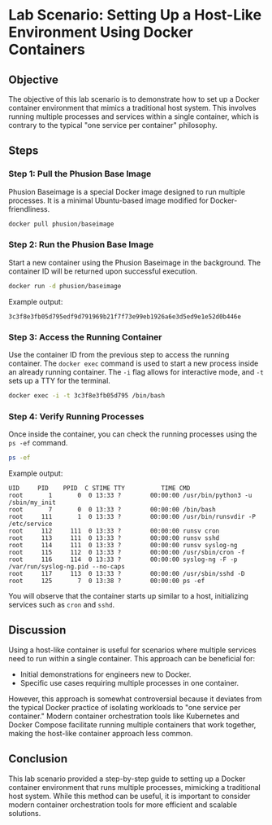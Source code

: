 # Lab Scenario: Setting Up a Host-Like Environment Using Docker Containers

## Objective

The objective of this lab scenario is to demonstrate how to set up a Docker container environment that mimics a traditional host system. This involves running multiple processes and services within a single container, which is contrary to the typical "one service per container" philosophy.


## Steps

### Step 1: Pull the Phusion Base Image

Phusion Baseimage is a special Docker image designed to run multiple processes. It is a minimal Ubuntu-based image modified for Docker-friendliness.

```bash
docker pull phusion/baseimage
```

### Step 2: Run the Phusion Base Image

Start a new container using the Phusion Baseimage in the background. The container ID will be returned upon successful execution.

```bash
docker run -d phusion/baseimage
```

Example output:

```
3c3f8e3fb05d795edf9d791969b21f7f73e99eb1926a6e3d5ed9e1e52d0b446e
```

### Step 3: Access the Running Container

Use the container ID from the previous step to access the running container. The `docker exec` command is used to start a new process inside an already running container. The `-i` flag allows for interactive mode, and `-t` sets up a TTY for the terminal.

```bash
docker exec -i -t 3c3f8e3fb05d795 /bin/bash
```

### Step 4: Verify Running Processes

Once inside the container, you can check the running processes using the `ps -ef` command.

```bash
ps -ef
```

Example output:

```
UID     PID    PPID  C STIME TTY          TIME CMD
root       1       0  0 13:33 ?        00:00:00 /usr/bin/python3 -u /sbin/my_init
root       7       0  0 13:33 ?        00:00:00 /bin/bash
root     111       1  0 13:33 ?        00:00:00 /usr/bin/runsvdir -P /etc/service
root     112     111  0 13:33 ?        00:00:00 runsv cron
root     113     111  0 13:33 ?        00:00:00 runsv sshd
root     114     111  0 13:33 ?        00:00:00 runsv syslog-ng
root     115     112  0 13:33 ?        00:00:00 /usr/sbin/cron -f
root     116     114  0 13:33 ?        00:00:00 syslog-ng -F -p /var/run/syslog-ng.pid --no-caps
root     117     113  0 13:33 ?        00:00:00 /usr/sbin/sshd -D
root     125       7  0 13:38 ?        00:00:00 ps -ef
```

You will observe that the container starts up similar to a host, initializing services such as `cron` and `sshd`.

## Discussion

Using a host-like container is useful for scenarios where multiple services need to run within a single container. This approach can be beneficial for:

- Initial demonstrations for engineers new to Docker.
- Specific use cases requiring multiple processes in one container.

However, this approach is somewhat controversial because it deviates from the typical Docker practice of isolating workloads to "one service per container." Modern container orchestration tools like Kubernetes and Docker Compose facilitate running multiple containers that work together, making the host-like container approach less common.

## Conclusion

This lab scenario provided a step-by-step guide to setting up a Docker container environment that runs multiple processes, mimicking a traditional host system. While this method can be useful, it is important to consider modern container orchestration tools for more efficient and scalable solutions.